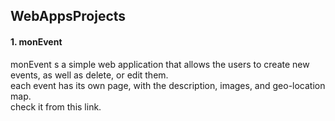 ## WebAppsProjects

####  1. monEvent<br/>
monEvent s a simple web application that allows the users to create new events, as well as delete, or edit them.<br/>
each event has its own page, with the description, images, and geo-location map.<br/>
check it from this link.
